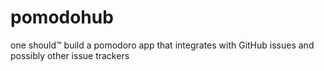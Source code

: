 # pomodohub
one should™ build a pomodoro app that integrates with GitHub issues and possibly other issue trackers

